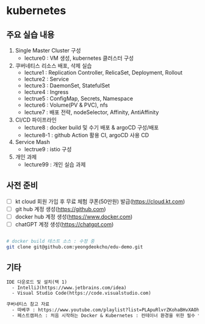 # kubernetes


## 주요 실습 내용

1. Single Master Cluster 구성 
   - lecture0 : VM 생성, kubernetes 클러스터 구성
2. 쿠버네티스 리소스 배포, 삭제 실습
   - lecture1 : Replication Controller, RelicaSet, Deployment, Rollout
   - lecture2 : Service
   - lecture3 : DaemonSet, StatefulSet
   - lecture4 : Ingress
   - lectrue5 : ConfigMap, Secrets, Namespace
   - lecture6 : Volume(PV & PVC), nfs
   - lecture7 : 배포 전략, nodeSelector, Affinity, AntiAffinity
3. CI/CD 파이프라인
   - lecture8 : docker build 및 수기 배포 & argoCD 구성/배포
   - lecture8-1 : github Action 활용 CI, argoCD 사용 CD
4. Service Mash
   - lectrue9 : istio 구성
5. 개인 과제
   - lecture99 : 개인 실습 과제 

## 사전 준비

- [ ] kt cloud 회원 가입 후 무료 체험 쿠폰(50만원) 발급(https://cloud.kt.com)
- [ ] git hub 계정 생성(https://github.com)
- [ ] docker hub 계정 생성(https://www.docker.com)
- [ ] chatGPT 계정 생성(https://chatgpt.com)

```bash

# docker build 테스트 소스 : 수정 중
git clone git@github.com:yeongdeokcho/edu-demo.git
```

## 기타

```dtd
IDE 다운로드 및 설치(택 1)
  - IntelliJ(https://www.jetbrains.com/idea)
  - Visual Studio Code(https://code.visualstudio.com)

쿠버네티스 참고 자료
  - 따베쿠 : https://www.youtube.com/playlist?list=PLApuRlvrZKohaBHvXAOhUD-RxD0uQ3z0c
  - 페스트캠퍼스 : 처음 시작하는 Docker & Kubernetes : 컨테이너 환경을 위한 필수 입문 강의 
```